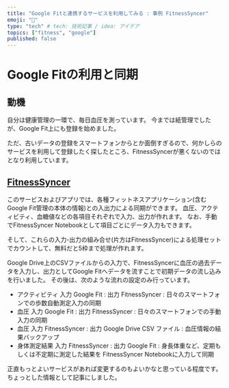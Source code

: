 ```yaml
---
title: "Google Fitと連携するサービスを利用してみる : 事例 FitnessSyncer"
emoji: "💬"
type: "tech" # tech: 技術記事 / idea: アイデア
topics: ["fitness", "google"]
published: false
---
```

# Google Fitの利用と同期

## 動機

自分は健康管理の一環で、毎日血圧を測っています。
今までは紙管理でしたが、Google Fit上にも登録を始めました。

ただ、古いデータの登録をスマートフォンからとか面倒すぎるので、何かしらのサービスを利用して登録したく探したところ、FitnessSyncerが悪くないのではとなり利用しています。

## [FitnessSyncer](https://www.fitnesssyncer.com/)

このサービスおよびアプリでは、各種フィットネスアプリケーション(含むGoogle Fit管理の本体の情報)との入出力による同期ができます。
血圧、アクティビティ、血糖値などの各項目それぞれで入力、出力が作れます。
なお、手動でFitnessSyncer Notebookとして項目ごとにデータ入力もできます。

そして、これらの入力-出力の組み合せ(片方はFitnessSyncer)による処理セットでカウントして、無料だと5枠まで処理が作れます。

Google Drive上のCSVファイルからの入力で、FitnessSyncerに血圧の過去データを入力し、出力としてGoogle Fitへデータを流すことで初期データの流し込みを行いました。
その後は、次のような流れの設定のみ行っています。

- アクティビティ 入力 Google Fit : 出力 FitnessSyncer : 日々のスマートフォンでの歩数自動測定入力の同期
- 血圧 入力 Google Fit : 出力 FitnessSyncer : 日々のスマートフォンでの手動入力の同期
- 血圧 入力 FitnessSyncer : 出力 Google Drive CSV ファイル : 血圧情報の結果バックアップ
- 身体測定結果 入力 FitnessSyncer : 出力 Google Fit : 身長体重など、定期もしくは不定期に測定した結果を FitnessSyncer Notebookに入力して同期

正直もっとよいサービスがあれば変更するのもよいかなと思っている程度です。
ちょっとした情報として記事にしました。
